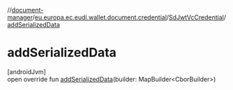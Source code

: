 //[document-manager](../../../index.md)/[eu.europa.ec.eudi.wallet.document.credential](../index.md)/[SdJwtVcCredential](index.md)/[addSerializedData](add-serialized-data.md)

# addSerializedData

[androidJvm]\
open override fun [addSerializedData](add-serialized-data.md)(builder: MapBuilder&lt;CborBuilder&gt;)
